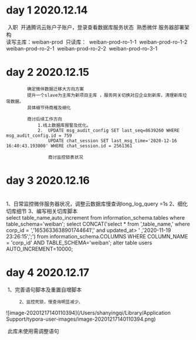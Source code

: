 #    day 1  2020.12.14 

​          入职
​          开通腾讯云账户子账户，登录查看数据库服务状态 
​          熟悉微伴 服务器部署架构  
​             读写主库：weiban-prod
​               只读库：
​					weiban-prod-ro-1-1
​					weiban-prod-ro-1-2
​					weiban-prod-ro-2-1
​					weiban-prod-ro-2-2
​					weiban-prod-ro-3-1

#     day 2   2020.12.15

    		确定微伴数据迁移大方向方案 
    		提升一个slave为主库为新项目主库 ，服务网关切换对应企业到新库，清理新库垃圾数据。
    		具体细节待商榷及细化  
    
    		商讨后续工作方向 
    			1.线上数据库报警及优化。
    			2.	UPDATE msg_audit_config SET last_seq=8639260 WHERE msg_audit_config.id = 759
    				UPDATE chat_session SET last_msg_time='2020-12-16 16:40:43.193000' WHERE chat_session.id = 2561361 
    
    				商讨监控锁表状况

#      day	3 	2020.12.16 


​    
    		1、日常监控微伴服务器状况，调整云数据库慢查询long_log_query =1s
    		2、细化切库细节 
    		3、编写相关切库脚本  
    		    select table_name,auto_increment from information_schema.tables where table_schema='weiban';
            select  CONCAT('select * from ',table_name,' where corp_id = ','1653633638901744641',' and  updated_at> ' ,'2020-11-19 23:26:15',';') from information_schema.COLUMNS WHERE COLUMN_NAME = 'corp_id' AND TABLE_SCHEMA='weiban'; 
            alter table users AUTO_INCREMENT=10000; 

# day 	4      2020.12.17 

​            1、完善语句脚本及重置自增脚本

   		 2、监控死锁，慢查询明显减少、

   				

![image-20201217140110394](/Users/shanyingqi/Library/Application Support/typora-user-images/image-20201217140110394.png)

​				 	此库未使用需调整语句